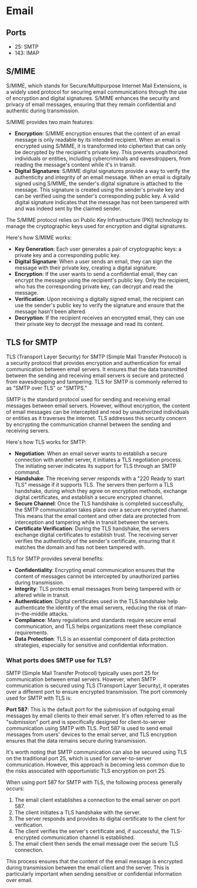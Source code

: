 # Email

## Ports
- 25: SMTP
- 143: IMAP

## S/MIME
S/MIME, which stands for Secure/Multipurpose Internet Mail Extensions, is a widely used 
protocol for securing email communications through the use of encryption and digital signatures. 
S/MIME enhances the security and privacy of email messages, ensuring that they remain confidential 
and authentic during transmission.

S/MIME provides two main features:

- **Encryption**:
S/MIME encryption ensures that the content of an email message is only readable by its intended recipient.
When an email is encrypted using S/MIME, it is transformed into ciphertext that can only be decrypted
by the recipient's private key. This prevents unauthorized individuals or entities, including
cybercriminals and eavesdroppers, from reading the message's content while it's in transit.
- **Digital Signatures**:
S/MIME digital signatures provide a way to verify the authenticity and integrity of an email message.
When an email is digitally signed using S/MIME, the sender's digital signature is attached to the
message. This signature is created using the sender's private key and can be verified using the
sender's corresponding public key. A valid digital signature indicates that the message has not
been tampered with and was indeed sent by the claimed sender.

The S/MIME protocol relies on Public Key Infrastructure (PKI) technology to manage the cryptographic 
keys used for encryption and digital signatures. 

Here's how S/MIME works:

- **Key Generation**: Each user generates a pair of cryptographic keys: a private key and a
  corresponding public key.
- **Digital Signature**: When a user sends an email, they can sign the message with their
  private key, creating a digital signature.
- **Encryption**: If the user wants to send a confidential email, they can encrypt the message
  using the recipient's public key. Only the recipient, who has the corresponding private key,
  can decrypt and read the message.
- **Verification**: Upon receiving a digitally signed email, the recipient can use the
  sender's public key to verify the signature and ensure that the message hasn't been altered.
- **Decryption**: If the recipient receives an encrypted email, they can use their private key
  to decrypt the message and read its content.

## TLS for SMTP
TLS (Transport Layer Security) for SMTP (Simple Mail Transfer Protocol) is a security protocol 
that provides encryption and authentication for email communication between email servers. It 
ensures that the data transmitted between the sending and receiving email servers is secure and 
protected from eavesdropping and tampering. TLS for SMTP is commonly referred to as "SMTP over 
TLS" or "SMTPS."

SMTP is the standard protocol used for sending and receiving email messages between email servers. 
However, without encryption, the content of email messages can be intercepted and read by 
unauthorized individuals or entities as it traverses the internet. TLS addresses this security 
concern by encrypting the communication channel between the sending and receiving servers.

Here's how TLS works for SMTP:

- **Negotiation**: When an email server wants to establish a secure connection with another
  server, it initiates a TLS negotiation process. The initiating server indicates its support for
  TLS through an SMTP command.
- **Handshake**: The receiving server responds with a "220 Ready to start TLS" message if it
  supports TLS. The servers then perform a TLS handshake, during which they agree on encryption
  methods, exchange digital certificates, and establish a secure encrypted channel.
- **Secure Channel**: Once the TLS handshake is completed successfully, the SMTP communication
  takes place over a secure encrypted channel. This means that the email content and other data
  are protected from interception and tampering while in transit between the servers.
- **Certificate Verification**: During the TLS handshake, the servers exchange digital certificates
  to establish trust. The receiving server verifies the authenticity of the sender's certificate,
  ensuring that it matches the domain and has not been tampered with.

TLS for SMTP provides several benefits:

- **Confidentiality**: Encrypting email communication ensures that the content of messages
  cannot be intercepted by unauthorized parties during transmission.
- **Integrity**: TLS protects email messages from being tampered with or altered while in transit.
- **Authentication**: Digital certificates used in the TLS handshake help authenticate the
  identity of the email servers, reducing the risk of man-in-the-middle attacks.
- **Compliance**: Many regulations and standards require secure email communication, and TLS
  helps organizations meet these compliance requirements.
- **Data Protection**: TLS is an essential component of data protection strategies,
  especially for sensitive and confidential information.

### What ports does SMTP use for TLS?
SMTP (Simple Mail Transfer Protocol) typically uses port 25 for communication between email servers. 
However, when SMTP communication is secured using TLS (Transport Layer Security), it operates over a 
different port to ensure encrypted transmission. The port commonly used for SMTP with TLS is:

**Port 587**: This is the default port for the submission of outgoing email messages by email clients to 
their email server. It's often referred to as the "submission" port and is specifically designed for 
client-to-server communication using SMTP with TLS. Port 587 is used to send email messages from users' 
devices to the email server, and TLS encryption ensures that the data remains secure during transmission.

It's worth noting that SMTP communication can also be secured using TLS on the traditional port 25, 
which is used for server-to-server communication. However, this approach is becoming less common due to 
the risks associated with opportunistic TLS encryption on port 25.

When using port 587 for SMTP with TLS, the following process generally occurs:

1. The email client establishes a connection to the email server on port 587.
2. The client initiates a TLS handshake with the server.
3. The server responds and provides its digital certificate to the client for verification.
4. The client verifies the server's certificate and, if successful, the TLS-encrypted communication
   channel is established.
5. The email client then sends the email message over the secure TLS connection.

This process ensures that the content of the email message is encrypted during transmission between the email client and the server. This is particularly important when sending sensitive or confidential information over email.

